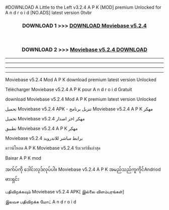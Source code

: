 #DOWNLOAD A Little to the Left v3.2.4 A P K [MOD] premium Unlocked for A n d r o i d [NO.ADS] latest version 0tvbr 



<div align="center">

<h3>DOWNLOAD 1 >>> <a href="https://getmod1.web.app/?judule=Btd Battles">DOWNLOAD Moviebase v5.2.4</a></h3><br>

<h3>DOWNLOAD 2 >>> <a href="https://getmod1.web.app/?judule=Btd Battles">Moviebase v5.2.4 DOWNLOAD </a></h3>

</div>


----------------------------------------------------------

----------------------------------------------------------

----------------------------------------------------------

----------------------------------------------------------


Moviebase v5.2.4 Mod A P K download premium latest version Unlocked

Télécharger Moviebase v5.2.4 A P K pour A n d r o i d Gratuit

download Moviebase v5.2.4 Mod A P K premium latest version Unlocked

تحميل Moviebase v5.2.4 APK - تنزيل برنامج Moviebase v5.2.4 A P K مهكر

تحميل Moviebase v5.2.4 مهكر اخر اصدار

تطبيق Moviebase v5.2.4 A P K مهكر

Moviebase v5.2.4 برابط مباشر للاندرويد

ดาวน์โหลด A P K Moviebase v5.2.4 รับเวอร์ชันล่าสุด

Baixar A P K mod

အက်ပ်ကို ဒေါင်းလုဒ်လုပ်ပါ။ Moviebase v5.2.4 A P K အမည်သည်ကူကိုင်Andriod ဗားရှင်း

பதிவிறக்கவும் Moviebase v5.2.4 APK[ இல்லை விளம்பரங்கள்] 
 
இலவச பதிவிறக்க மோட் A n d r o i d



